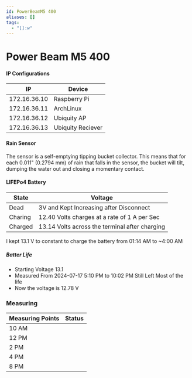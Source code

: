 ```yaml
---
id: PowerBeamM5 400
aliases: []
tags:
  - "[]:w"
---
```


# Power Beam M5 400

#### IP Configurations

| IP           | Device            |
| ------------ | ----------------- |
| 172.16.36.10 | Raspberry Pi      |
| 172.16.36.11 | ArchLinux         |
| 172.16.36.12 | Ubiquity AP       |
| 172.16.36.13 | Ubiquity Reciever |

#### Rain Sensor

The sensor is a self-emptying tipping bucket collector. This means that for each 0.011" (0.2794 mm) of rain that falls in the sensor, the bucket will tilt, dumping the water out and closing a momentary contact.

#### LIFEPo4 Battery

| State   | Voltage                                        |
| ------- | ---------------------------------------------- |
| Dead    | 3V and Kept Increasing after Disconnect        |
| Charing | 12.40 Volts charges at a rate of 1 A per Sec   |
| Charged | 13.14 Volts across the terminal after charging |

I kept 13.1 V to constant to charge the battery from 01:14 AM to ~4:00 AM

##### Batter Life

- Starting Voltage 13.1
- Measured From 2024-07-17 5:10 PM to 10:02 PM Still Left Most of the life
- Now the voltage is 12.78 V

### Measuring

| Measuring Points | Status |
| ---------------- | ------ |
| 10 AM            |        |
| 12 PM            |        |
| 2 PM             |        |
| 4 PM             |        |
| 8 PM             |        |
